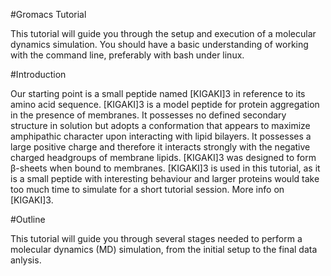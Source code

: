 #Gromacs Tutorial

This tutorial will guide you through the setup and execution of a molecular dynamics simulation. You should have a basic understanding of working with the command line, preferably with bash under linux.

#Introduction

Our starting point is a small peptide named [KIGAKI]3 in reference to its amino acid sequence. [KIGAKI]3 is a model peptide for protein aggregation in the presence of membranes. It possesses no defined secondary structure in solution but adopts a conformation that appears to maximize amphipathic character upon interacting with lipid bilayers. It possesses a large positive charge and therefore it interacts strongly with the negative charged headgroups of membrane lipids. [KIGAKI]3 was designed to form β-sheets when bound to membranes. [KIGAKI]3 is used in this tutorial, as it is a small peptide with interesting behaviour and larger proteins would take too much time to simulate for a short tutorial session. More info on [KIGAKI]3.

#Outline

This tutorial will guide you through several stages needed to perform a molecular dynamics (MD) simulation, from the initial setup to the final data anlysis.